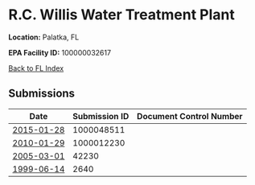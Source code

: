 # R.C. Willis Water Treatment Plant

**Location:** Palatka, FL

**EPA Facility ID:** 100000032617

[Back to FL Index](../../index.md)

## Submissions

| Date | Submission ID | Document Control Number |
|------|--------------|-------------------------|
| [2015-01-28](submissions/1000048511.md) | 1000048511 |  |
| [2010-01-29](submissions/1000012230.md) | 1000012230 |  |
| [2005-03-01](submissions/42230.md) | 42230 |  |
| [1999-06-14](submissions/2640.md) | 2640 |  |

